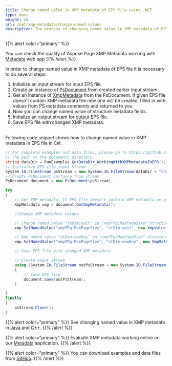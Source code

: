 ```yaml
---
title: Change named value in XMP metadata of EPS file using .NET
type: docs
weight: 18
url: /net/xmp-metadata/change-named-value/
description: The process of changing named value in XMP metadata of EPS file with Aspose.Page API solution for .NET is explained and illustrated with the code here.
---
```



{{% alert color="primary" %}} 

You can check the quality of Aspose.Page XMP Metadata working with <a nofollow href="https://products.aspose.app/page/metadata/eps">Metadata</a> web app {{% /alert %}}

In order to change named value in XMP metadata of EPS file it is necessary to do several steps:
1. Initialize an input stream for input EPS file.
2. Create an instance of [PsDocument](https://apireference.aspose.com/page/net/aspose.page.eps/psdocument) from created earlier input stream.
3. Get an instance of [XmpMetadata](https://apireference.aspose.com/page/net/aspose.page.eps.xmp/xmpmetadata) from the PsDocument. If given EPS file doesn't contain XMP metadata the new one
will be created, filled in with values from PS metadata comments and returned to you.
4. Now you can change named value of structure metadata fields.
5. Initialize an output stream for output EPS file.
6. Save EPS file with changed XMP metadata.

<br>Following code snippet shows how to change named value in XMP metadata in EPS file in C#:
<br>
```C#
// For complete examples and data files, please go to https://github.com/aspose-page/Aspose.Page-for-.NET
// The path to the documents directory.
string dataDir = RunExamples.GetDataDir_WorkingWithXMPMetadataInEPS();
// Initialize EPS file input stream
System.IO.FileStream psStream = new System.IO.FileStream(dataDir + "change_named_value_input.eps", System.IO.FileMode.Open, System.IO.FileAccess.Read);
// Create PsDocument instance from stream
PsDocument document = new PsDocument(psStream);            

try
{
    // Get XMP metadata. If EPS file doesn't contain XMP metadata we get new one filled with values from PS metadata comments (%%Creator, %%CreateDate, %%Title etc)
    XmpMetadata xmp = document.GetXmpMetadata();

    //Change XMP metadata values

    // Change named value "stDim:unit" in "xmpTPg:MaxPageSize" structure.
    xmp.SetNamedValue("xmpTPg:MaxPageSize", "stDim:unit", new XmpValue("Inches"));

    // Add named value "stDim:newKey" in "xmpTPg:MaxPageSize" structure.
    xmp.SetNamedValue("xmpTPg:MaxPageSize", "stDim:newKey", new XmpValue("NewValue"));

    // Save EPS file with changed XMP metadata

    // Create ouput stream
    using (System.IO.FileStream outPsStream = new System.IO.FileStream(dataDir + "change_named_value_output.eps", System.IO.FileMode.Create, System.IO.FileAccess.Write))
    {
        // Save EPS file
        document.Save(outPsStream);
    }

}
finally
{
    psStream.Close();
}
```
{{% alert color="primary" %}}
See changing named value in XMP metadata in [Java](/page/java/xmp-metadata/change-named-value/) and [C++](/page/cpp/xmp-metadata/change-named-value/).
{{% /alert %}}

{{% alert color="primary" %}}
Evaluate XMP metadata working online on our <a nofollow href="https://products.aspose.app/page/metadata/eps">Metadata</a> application.
 {{% /alert %}}

{{% alert color="primary" %}}
You can download examples and data files from [GitHub](https://github.com/aspose-page/Aspose.Page-for-.NET). {{% /alert %}}
